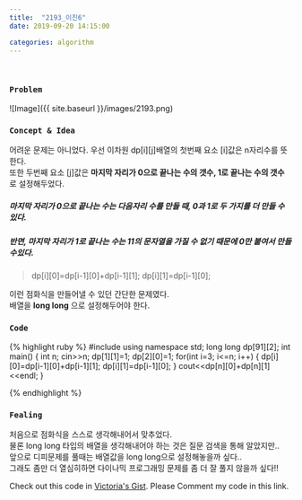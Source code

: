 ```yaml
---
title:  "2193_이친6"
date: 2019-09-20 14:15:00

categories: algorithm
---
```


<br>

### `Problem`
![Image]({{ site.baseurl }}/images/2193.png)
<br>

### `Concept & Idea`
어려운 문제는 아니었다.
우선 이차원 dp[i][j]배열의 첫번째 요소 [i]값은 n자리수를 뜻한다.<br>
또한 두번째 요소 [j]값은 **마지막 자리가 0으로 끝나는 수의 갯수, 1로 끝나는 수의 갯수** 로 설정해두었다. <br>
##### 마지막 자리가 0으로 끝나는 수는 다음자리 수를 만들 때, 0과 1로 두 가지를 더 만들 수 있다.
##### 반면, 마지막 자리가 1로 끝나는 수는 11의 문자열을 가질 수 없기 때문에 0만 붙여서 만들 수있다.
> dp[i][0]=dp[i-1][0]+dp[i-1][1];
> dp[i][1]=dp[i-1][0];

이런 점화식을 만들어낼 수 있던 간단한 문제였다.<br>
배열을 **long long** 으로 설정해두어야 한다.<br>

### `Code`
{% highlight ruby %}
#include <iostream>
using namespace std;
long long dp[91][2];
int main() {
    int n;
    cin>>n;
    dp[1][1]=1;
    dp[2][0]=1;
    for(int i=3; i<=n; i++) {
        dp[i][0]=dp[i-1][0]+dp[i-1][1];
        dp[i][1]=dp[i-1][0];
    }
    cout<<dp[n][0]+dp[n][1]<<endl;
}

{% endhighlight %}
<br>

### `Fealing`
처음으로 점화식을 스스로 생각해내어서 맞추었다. <br>
물론 long long 타입의 배열을 생각해내어야 하는 것은 질문 검색을 통해 알았지만.. <br>
앞으로 디피문제를 풀때는 배열값을 long long으로 설정해놓을까 싶다.. <br>
그래도 좀만 더 열심히하면 다이나믹 프로그래밍 문제를 좀 더 잘 풀지 않을까 싶다!! <br>

Check out this code in [Victoria's Gist][Vic's gist]. Please Comment my code in this link.

[Vic's gist]: https://gist.github.com/victoriagjh/798a18e59cf31249e4b7ce7620e726c7
